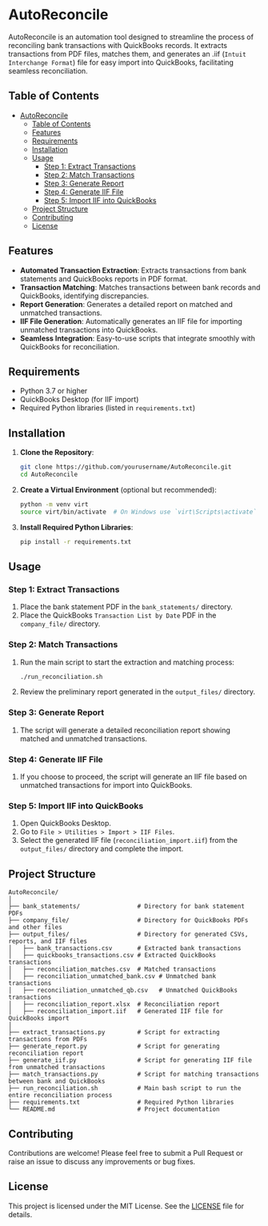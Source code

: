 # AutoReconcile

AutoReconcile is an automation tool designed to streamline the process of reconciling bank transactions with QuickBooks records. It extracts transactions from PDF files, matches them, and generates an .iif (`Intuit Interchange Format`) file for easy import into QuickBooks, facilitating seamless reconciliation.

## Table of Contents

- [AutoReconcile](#autoreconcile)
  - [Table of Contents](#table-of-contents)
  - [Features](#features)
  - [Requirements](#requirements)
  - [Installation](#installation)
  - [Usage](#usage)
    - [Step 1: Extract Transactions](#step-1-extract-transactions)
    - [Step 2: Match Transactions](#step-2-match-transactions)
    - [Step 3: Generate Report](#step-3-generate-report)
    - [Step 4: Generate IIF File](#step-4-generate-iif-file)
    - [Step 5: Import IIF into QuickBooks](#step-5-import-iif-into-quickbooks)
  - [Project Structure](#project-structure)
  - [Contributing](#contributing)
  - [License](#license)

## Features

- **Automated Transaction Extraction**: Extracts transactions from bank statements and QuickBooks reports in PDF format.
- **Transaction Matching**: Matches transactions between bank records and QuickBooks, identifying discrepancies.
- **Report Generation**: Generates a detailed report on matched and unmatched transactions.
- **IIF File Generation**: Automatically generates an IIF file for importing unmatched transactions into QuickBooks.
- **Seamless Integration**: Easy-to-use scripts that integrate smoothly with QuickBooks for reconciliation.

## Requirements

- Python 3.7 or higher
- QuickBooks Desktop (for IIF import)
- Required Python libraries (listed in `requirements.txt`)

## Installation

1. **Clone the Repository**:
   ```bash
   git clone https://github.com/yourusername/AutoReconcile.git
   cd AutoReconcile
   ```

2. **Create a Virtual Environment** (optional but recommended):
   ```bash
   python -m venv virt
   source virt/bin/activate  # On Windows use `virt\Scripts\activate`
   ```

3. **Install Required Python Libraries**:
   ```bash
   pip install -r requirements.txt
   ```

## Usage

### Step 1: Extract Transactions

1. Place the bank statement PDF in the `bank_statements/` directory.
2. Place the QuickBooks `Transaction List by Date` PDF in the `company_file/` directory.

### Step 2: Match Transactions

1. Run the main script to start the extraction and matching process:
   ```bash
   ./run_reconciliation.sh
   ```
2. Review the preliminary report generated in the `output_files/` directory.

### Step 3: Generate Report

1. The script will generate a detailed reconciliation report showing matched and unmatched transactions.

### Step 4: Generate IIF File

1. If you choose to proceed, the script will generate an IIF file based on unmatched transactions for import into QuickBooks.

### Step 5: Import IIF into QuickBooks

1. Open QuickBooks Desktop.
2. Go to `File > Utilities > Import > IIF Files`.
3. Select the generated IIF file (`reconciliation_import.iif`) from the `output_files/` directory and complete the import.

## Project Structure

```
AutoReconcile/
│
├── bank_statements/                # Directory for bank statement PDFs
├── company_file/                   # Directory for QuickBooks PDFs and other files
├── output_files/                   # Directory for generated CSVs, reports, and IIF files
│   ├── bank_transactions.csv       # Extracted bank transactions
│   ├── quickbooks_transactions.csv # Extracted QuickBooks transactions
│   ├── reconciliation_matches.csv  # Matched transactions
│   ├── reconciliation_unmatched_bank.csv # Unmatched bank transactions
│   ├── reconciliation_unmatched_qb.csv   # Unmatched QuickBooks transactions
│   ├── reconciliation_report.xlsx  # Reconciliation report
│   ├── reconciliation_import.iif   # Generated IIF file for QuickBooks import
│
├── extract_transactions.py         # Script for extracting transactions from PDFs
├── generate_report.py              # Script for generating reconciliation report
├── generate_iif.py                 # Script for generating IIF file from unmatched transactions
├── match_transactions.py           # Script for matching transactions between bank and QuickBooks
├── run_reconciliation.sh           # Main bash script to run the entire reconciliation process
├── requirements.txt                # Required Python libraries
└── README.md                       # Project documentation
```

## Contributing

Contributions are welcome! Please feel free to submit a Pull Request or raise an issue to discuss any improvements or bug fixes.

## License

This project is licensed under the MIT License. See the [LICENSE](LICENSE) file for details.

